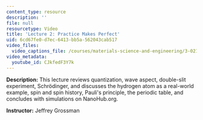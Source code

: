 ```yaml
---
content_type: resource
description: ''
file: null
resourcetype: Video
title: 'Lecture 2: Practice Makes Perfect'
uid: 6cd67fe0-d7ec-6413-bb5a-562043cab517
video_files:
  video_captions_file: /courses/materials-science-and-engineering/3-021j-introduction-to-modeling-and-simulation-spring-2012/part-ii-lectures-videos-and-notes/lecture-2/CJkfedF3Y7k.vtt
video_metadata:
  youtube_id: CJkfedF3Y7k
---
```


**Description:** This lecture reviews quantization, wave aspect, double-slit experiment, Schrödinger, and discusses the hydrogen atom as a real-world example, spin and spin history, Pauli's principle, the periodic table, and concludes with simulations on NanoHub.org.

**Instructor:** Jeffrey Grossman